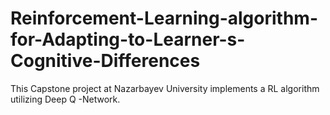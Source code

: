 # Reinforcement-Learning-algorithm-for-Adapting-to-Learner-s-Cognitive-Differences
This Capstone project at Nazarbayev University implements a RL algorithm utilizing Deep Q -Network. 
